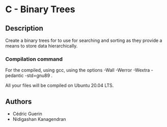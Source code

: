 # C - Binary Trees

## Description

Create a binary trees for to use for searching and sorting as they provide a means to store data hierarchically.

### Compilation command

For the compiled, using gcc, using the options -Wall -Werror -Wextra -pedantic -std=gnu89 .

All your files will be compiled on Ubuntu 20.04 LTS.

##  Authors

- Cédric Guerin
- Nidigashan Kanagendran
